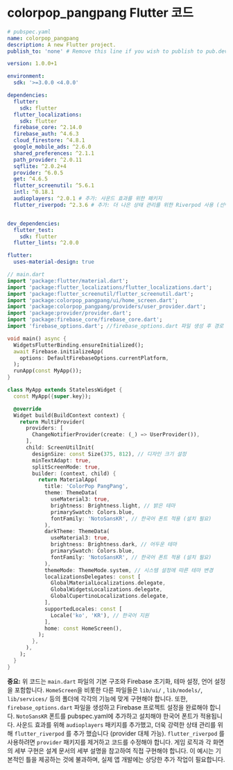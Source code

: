 # colorpop_pangpang Flutter 코드

```yaml
# pubspec.yaml
name: colorpop_pangpang
description: A new Flutter project.
publish_to: 'none' # Remove this line if you wish to publish to pub.dev

version: 1.0.0+1

environment:
  sdk: '>=3.0.0 <4.0.0'

dependencies:
  flutter:
    sdk: flutter
  flutter_localizations:
    sdk: flutter
  firebase_core: ^2.14.0
  firebase_auth: ^4.6.3
  cloud_firestore: ^4.8.1
  google_mobile_ads: ^2.6.0
  shared_preferences: ^2.1.1
  path_provider: ^2.0.11
  sqflite: ^2.0.2+4
  provider: ^6.0.5
  get: ^4.6.5
  flutter_screenutil: ^5.6.1
  intl: ^0.18.1
  audioplayers: ^2.0.1 # 추가: 사운드 효과를 위한 패키지
  flutter_riverpod: ^2.3.6 # 추가: 더 나은 상태 관리를 위한 Riverpod 사용 (선택사항, provider 대체 가능)


dev_dependencies:
  flutter_test:
    sdk: flutter
  flutter_lints: ^2.0.0

flutter:
  uses-material-design: true
```

```dart
// main.dart
import 'package:flutter/material.dart';
import 'package:flutter_localizations/flutter_localizations.dart';
import 'package:flutter_screenutil/flutter_screenutil.dart';
import 'package:colorpop_pangpang/ui/home_screen.dart';
import 'package:colorpop_pangpang/providers/user_provider.dart';
import 'package:provider/provider.dart';
import 'package:firebase_core/firebase_core.dart';
import 'firebase_options.dart'; //firebase_options.dart 파일 생성 후 경로 수정

void main() async {
  WidgetsFlutterBinding.ensureInitialized();
  await Firebase.initializeApp(
    options: DefaultFirebaseOptions.currentPlatform,
  );
  runApp(const MyApp());
}

class MyApp extends StatelessWidget {
  const MyApp({super.key});

  @override
  Widget build(BuildContext context) {
    return MultiProvider(
      providers: [
        ChangeNotifierProvider(create: (_) => UserProvider()),
      ],
      child: ScreenUtilInit(
        designSize: const Size(375, 812), // 디자인 크기 설정
        minTextAdapt: true,
        splitScreenMode: true,
        builder: (context, child) {
          return MaterialApp(
            title: 'ColorPop PangPang',
            theme: ThemeData(
              useMaterial3: true,
              brightness: Brightness.light, // 밝은 테마
              primarySwatch: Colors.blue,
              fontFamily: 'NotoSansKR', // 한국어 폰트 적용 (설치 필요)
            ),
            darkTheme: ThemeData(
              useMaterial3: true,
              brightness: Brightness.dark, // 어두운 테마
              primarySwatch: Colors.blue,
              fontFamily: 'NotoSansKR', // 한국어 폰트 적용 (설치 필요)
            ),
            themeMode: ThemeMode.system, // 시스템 설정에 따른 테마 변경
            localizationsDelegates: const [
              GlobalMaterialLocalizations.delegate,
              GlobalWidgetsLocalizations.delegate,
              GlobalCupertinoLocalizations.delegate,
            ],
            supportedLocales: const [
              Locale('ko', 'KR'), // 한국어 지원
            ],
            home: const HomeScreen(),
          );
        },
      ),
    );
  }
}
```

**중요:** 위 코드는 `main.dart` 파일의 기본 구조와 Firebase 초기화, 테마 설정, 언어 설정을 포함합니다.  `HomeScreen`을 비롯한 다른 파일들은  `lib/ui/` , `lib/models/`, `lib/services/` 등의 폴더에 각각의 기능에 맞게 구현해야 합니다.  또한,  `firebase_options.dart` 파일을 생성하고 Firebase 프로젝트 설정을 완료해야 합니다.  `NotoSansKR` 폰트를 pubspec.yaml에 추가하고 설치해야 한국어 폰트가 적용됩니다.  사운드 효과를 위해 `audioplayers` 패키지를 추가했고, 더욱 강력한 상태 관리를 위해 `flutter_riverpod` 를 추가 했습니다 (provider 대체 가능).  `flutter_riverpod` 를 사용하려면 `provider` 패키지를 제거하고 코드를 수정해야 합니다.  게임 로직과 각 화면의 세부 구현은  설계 문서의 세부 설명을 참고하여 직접 구현해야 합니다.  이 예시는 기본적인 틀을 제공하는 것에 불과하며,  실제 앱 개발에는 상당한 추가 작업이 필요합니다.
